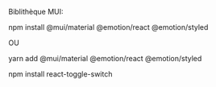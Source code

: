 Biblithèque MUI: 

npm install @mui/material @emotion/react @emotion/styled

OU

yarn add @mui/material @emotion/react @emotion/styled




npm install react-toggle-switch
